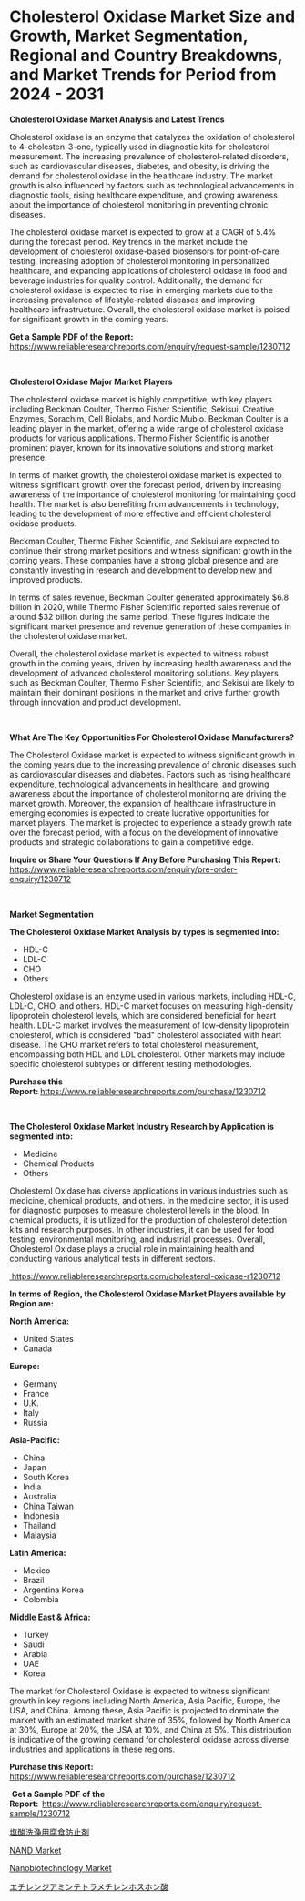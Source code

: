 <p><h1>Cholesterol Oxidase Market Size and Growth, Market Segmentation, Regional and Country Breakdowns, and Market Trends for Period from 2024 -  2031</h1></p><p><strong>Cholesterol Oxidase Market Analysis and Latest Trends</strong></p>
<p><p>Cholesterol oxidase is an enzyme that catalyzes the oxidation of cholesterol to 4-cholesten-3-one, typically used in diagnostic kits for cholesterol measurement. The increasing prevalence of cholesterol-related disorders, such as cardiovascular diseases, diabetes, and obesity, is driving the demand for cholesterol oxidase in the healthcare industry. The market growth is also influenced by factors such as technological advancements in diagnostic tools, rising healthcare expenditure, and growing awareness about the importance of cholesterol monitoring in preventing chronic diseases.</p><p>The cholesterol oxidase market is expected to grow at a CAGR of 5.4% during the forecast period. Key trends in the market include the development of cholesterol oxidase-based biosensors for point-of-care testing, increasing adoption of cholesterol monitoring in personalized healthcare, and expanding applications of cholesterol oxidase in food and beverage industries for quality control. Additionally, the demand for cholesterol oxidase is expected to rise in emerging markets due to the increasing prevalence of lifestyle-related diseases and improving healthcare infrastructure. Overall, the cholesterol oxidase market is poised for significant growth in the coming years.</p></p>
<p><strong>Get a Sample PDF of the Report:&nbsp;</strong> <a href="https://www.reliableresearchreports.com/enquiry/request-sample/1230712">https://www.reliableresearchreports.com/enquiry/request-sample/1230712</a></p>
<p>&nbsp;</p>
<p><strong>Cholesterol Oxidase Major Market Players</strong></p>
<p><p>The cholesterol oxidase market is highly competitive, with key players including Beckman Coulter, Thermo Fisher Scientific, Sekisui, Creative Enzymes, Sorachim, Cell Biolabs, and Nordic Mubio. Beckman Coulter is a leading player in the market, offering a wide range of cholesterol oxidase products for various applications. Thermo Fisher Scientific is another prominent player, known for its innovative solutions and strong market presence.</p><p>In terms of market growth, the cholesterol oxidase market is expected to witness significant growth over the forecast period, driven by increasing awareness of the importance of cholesterol monitoring for maintaining good health. The market is also benefiting from advancements in technology, leading to the development of more effective and efficient cholesterol oxidase products.</p><p>Beckman Coulter, Thermo Fisher Scientific, and Sekisui are expected to continue their strong market positions and witness significant growth in the coming years. These companies have a strong global presence and are constantly investing in research and development to develop new and improved products.</p><p>In terms of sales revenue, Beckman Coulter generated approximately $6.8 billion in 2020, while Thermo Fisher Scientific reported sales revenue of around $32 billion during the same period. These figures indicate the significant market presence and revenue generation of these companies in the cholesterol oxidase market.</p><p>Overall, the cholesterol oxidase market is expected to witness robust growth in the coming years, driven by increasing health awareness and the development of advanced cholesterol monitoring solutions. Key players such as Beckman Coulter, Thermo Fisher Scientific, and Sekisui are likely to maintain their dominant positions in the market and drive further growth through innovation and product development.</p></p>
<p>&nbsp;</p>
<p><strong>What Are The Key Opportunities For Cholesterol Oxidase Manufacturers?</strong></p>
<p><p>The Cholesterol Oxidase market is expected to witness significant growth in the coming years due to the increasing prevalence of chronic diseases such as cardiovascular diseases and diabetes. Factors such as rising healthcare expenditure, technological advancements in healthcare, and growing awareness about the importance of cholesterol monitoring are driving the market growth. Moreover, the expansion of healthcare infrastructure in emerging economies is expected to create lucrative opportunities for market players. The market is projected to experience a steady growth rate over the forecast period, with a focus on the development of innovative products and strategic collaborations to gain a competitive edge.</p></p>
<p><strong>Inquire or Share Your Questions If Any Before Purchasing This Report:</strong> <a href="https://www.reliableresearchreports.com/enquiry/pre-order-enquiry/1230712">https://www.reliableresearchreports.com/enquiry/pre-order-enquiry/1230712</a></p>
<p>&nbsp;</p>
<p><strong>Market Segmentation</strong></p>
<p><strong>The Cholesterol Oxidase Market Analysis by types is segmented into:</strong></p>
<p><ul><li>HDL-C</li><li>LDL-C</li><li>CHO</li><li>Others</li></ul></p>
<p><p>Cholesterol oxidase is an enzyme used in various markets, including HDL-C, LDL-C, CHO, and others. HDL-C market focuses on measuring high-density lipoprotein cholesterol levels, which are considered beneficial for heart health. LDL-C market involves the measurement of low-density lipoprotein cholesterol, which is considered "bad" cholesterol associated with heart disease. The CHO market refers to total cholesterol measurement, encompassing both HDL and LDL cholesterol. Other markets may include specific cholesterol subtypes or different testing methodologies.</p></p>
<p><strong>Purchase this Report:&nbsp;</strong><a href="https://www.reliableresearchreports.com/purchase/1230712">https://www.reliableresearchreports.com/purchase/1230712</a></p>
<p>&nbsp;</p>
<p><strong>The Cholesterol Oxidase Market Industry Research by Application is segmented into:</strong></p>
<p><ul><li>Medicine</li><li>Chemical Products</li><li>Others</li></ul></p>
<p><p>Cholesterol Oxidase has diverse applications in various industries such as medicine, chemical products, and others. In the medicine sector, it is used for diagnostic purposes to measure cholesterol levels in the blood. In chemical products, it is utilized for the production of cholesterol detection kits and research purposes. In other industries, it can be used for food testing, environmental monitoring, and industrial processes. Overall, Cholesterol Oxidase plays a crucial role in maintaining health and conducting various analytical tests in different sectors.</p></p>
<p><a href="https://www.reliableresearchreports.com/cholesterol-oxidase-r1230712">&nbsp;https://www.reliableresearchreports.com/cholesterol-oxidase-r1230712</a></p>
<p><strong>In terms of Region, the Cholesterol Oxidase Market Players available by Region are:</strong></p>
<p>
    <p> <strong> North America: </strong>
        <ul>
            <li>United States</li>
            <li>Canada</li>
        </ul>
        </p> 
    <p> <strong> Europe: </strong>
        <ul>
            <li>Germany</li>
            <li>France</li>
            <li>U.K.</li>
            <li>Italy</li>
            <li>Russia</li>
        </ul>
        </p> 
    <p> <strong> Asia-Pacific: </strong>
        <ul>
            <li>China</li>
            <li>Japan</li>
            <li>South Korea</li>
            <li>India</li>
            <li>Australia</li>
            <li>China Taiwan</li>
            <li>Indonesia</li>
            <li>Thailand</li>
            <li>Malaysia</li>
        </ul>
        </p> 
    <p> <strong> Latin America: </strong>
        <ul>
            <li>Mexico</li>
            <li>Brazil</li>
            <li>Argentina Korea</li>
            <li>Colombia</li>
        </ul>
        </p> 
    <p> <strong> Middle East & Africa: </strong>
        <ul>
            <li>Turkey</li>
            <li>Saudi</li>
            <li>Arabia</li>
            <li>UAE</li>
            <li>Korea</li>
        </ul>
    </p>
    </p>
<p><p>The market for Cholesterol Oxidase is expected to witness significant growth in key regions including North America, Asia Pacific, Europe, the USA, and China. Among these, Asia Pacific is projected to dominate the market with an estimated market share of 35%, followed by North America at 30%, Europe at 20%, the USA at 10%, and China at 5%. This distribution is indicative of the growing demand for cholesterol oxidase across diverse industries and applications in these regions.</p></p>
<p><strong>Purchase this Report: </strong><a href="https://www.reliableresearchreports.com/purchase/1230712">https://www.reliableresearchreports.com/purchase/1230712</a></p>
<p>&nbsp;<strong>Get a Sample PDF of the Report:&nbsp;&nbsp;</strong><a href="https://www.reliableresearchreports.com/enquiry/request-sample/1230712">https://www.reliableresearchreports.com/enquiry/request-sample/1230712</a></p>
<p><strong></strong></p>
<p><p><a href="https://github.com/leigh4852023/Market-Research-Report-List-2/blob/main/1117957178180.md">塩酸洗浄用腐食防止剤</a></p><p><a href="https://github.com/ashman753/Market-Research-Report-List-2/blob/main/nand-market.md">NAND Market</a></p><p><a href="https://github.com/LibbySpencer2018/Market-Research-Report-List-1/blob/main/nanobiotechnology-market.md">Nanobiotechnology Market</a></p><p><a href="https://github.com/alyle7648/Market-Research-Report-List-2/blob/main/3155582178179.md">エチレンジアミンテトラメチレンホスホン酸</a></p></p>